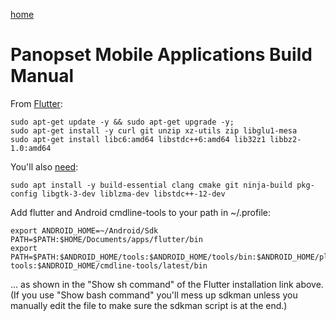 [home](../../README.md)

# Panopset Mobile Applications Build Manual

From [Flutter](https://docs.flutter.dev/get-started/install/linux/android):


    sudo apt-get update -y && sudo apt-get upgrade -y;
    sudo apt-get install -y curl git unzip xz-utils zip libglu1-mesa
    sudo apt-get install libc6:amd64 libstdc++6:amd64 lib32z1 libbz2-1.0:amd64

You'll also [need](https://docs.flutter.dev/platform-integration/linux/install-linux/install-linux-from-android):

    sudo apt install -y build-essential clang cmake git ninja-build pkg-config libgtk-3-dev liblzma-dev libstdc++-12-dev

Add flutter and Android cmdline-tools to your path in ~/.profile:

    export ANDROID_HOME=~/Android/Sdk
    PATH=$PATH:$HOME/Documents/apps/flutter/bin
    export PATH=$PATH:$ANDROID_HOME/tools:$ANDROID_HOME/tools/bin:$ANDROID_HOME/platform-tools:$ANDROID_HOME/cmdline-tools/latest/bin

... as shown in the "Show sh command" of the Flutter installation link above.  (If you use "Show bash command" 
you'll mess up sdkman unless you manually edit the file to make sure the sdkman script is at the end.)



